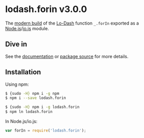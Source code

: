 # lodash.forin v3.0.0

The [modern build](https://github.com/lodash/lodash/wiki/Build-Differences) of the [Lo-Dash](https://lodash.com/) function `_.forIn` exported as a [Node.js](http://nodejs.org/)/[io.js](https://iojs.org/) module.

## Dive in

See the [documentation](https://lodash.com/docs#forIn) or [package source](https://github.com/lodash/lodash/blob/3.0.0-npm-packages/lodash.forin/index.js) for more details.

## Installation

Using npm:

```bash
$ {sudo -H} npm i -g npm
$ npm i --save lodash.forin

$ {sudo -H} npm i -g lodash.forin
$ npm ln lodash.forin
```

In Node.js/io.js:

```js
var forIn = require('lodash.forin');
```

